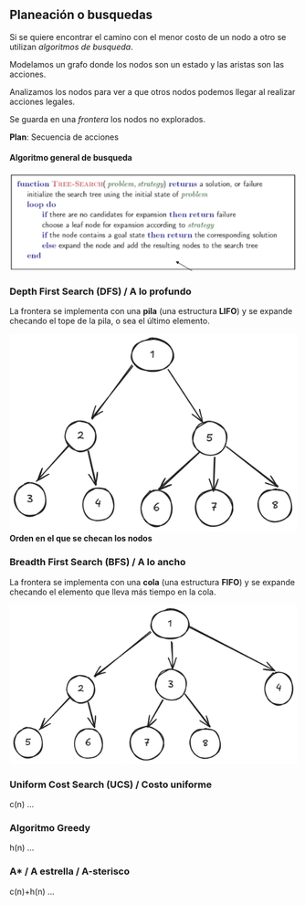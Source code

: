 ## Planeación o busquedas

Si se quiere encontrar el camino con el menor costo de un nodo a otro se utilizan *algoritmos de busqueda*.

Modelamos un grafo donde los nodos son un estado y las aristas son las acciones.

Analizamos los nodos para ver a que otros nodos podemos llegar al realizar acciones legales.

Se guarda en una *frontera* los 
nodos no explorados.

**Plan**: Secuencia de acciones

#### Algoritmo general de busqueda
![](../imagenes/busquedas/pseudocodigo.png)  
### Depth First Search (DFS) / A lo profundo

La frontera se implementa con una **pila** (una estructura **LIFO**) y se expande checando el tope de la pila, o sea el último elemento.

![](../imagenes/busquedas/DFS.png)  
**Orden en el que se checan los nodos**

### Breadth First Search (BFS) / A lo ancho

La frontera se implementa con una **cola** (una estructura **FIFO**) y se expande checando el elemento que lleva más tiempo en la cola.

![](../imagenes/busquedas/BFS.png)  



### Uniform Cost Search (UCS) / Costo uniforme
c(n)
...
### Algoritmo Greedy
h(n)
...
### A* / A estrella / A-sterisco
c(n)+h(n)
...